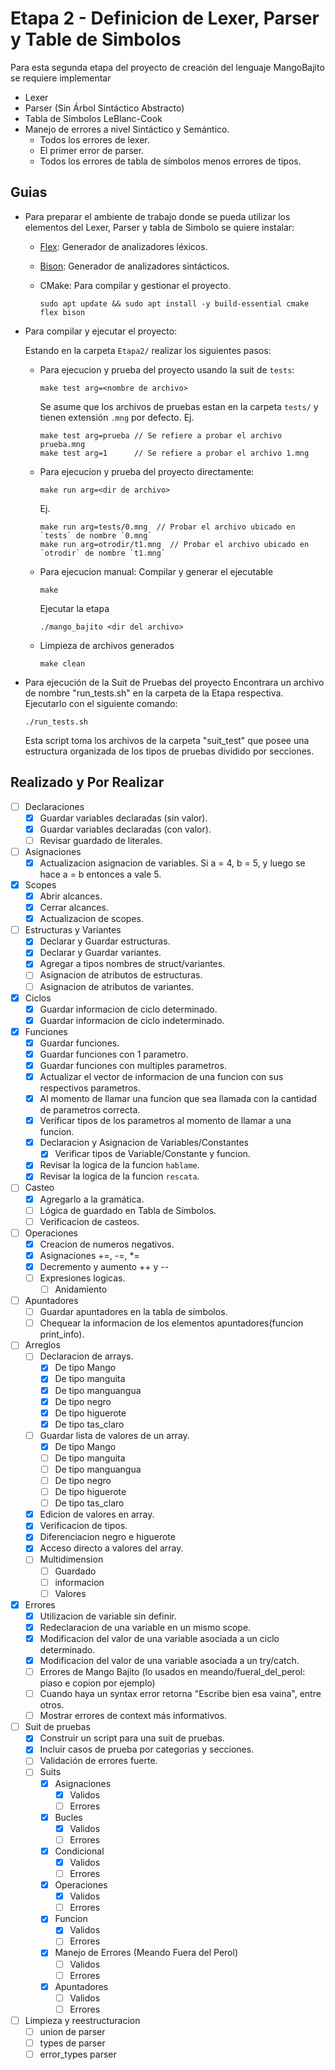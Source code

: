 # Etapa 2 - Definicion de Lexer, Parser y Table de Simbolos

Para esta segunda etapa del proyecto de creación del lenguaje MangoBajito se requiere implementar

- Lexer
- Parser (Sin Árbol Sintáctico Abstracto)
- Tabla de Símbolos LeBlanc-Cook
- Manejo de errores a nivel Sintáctico y Semántico.
	- Todos los errores de lexer.
	- El primer error de parser.
	- Todos los errores de tabla de símbolos menos errores de tipos.

## Guias
- Para preparar el ambiente de trabajo donde se pueda utilizar los elementos del Lexer, Parser y tabla de Simbolo se quiere instalar:
  - [Flex](https://westes.github.io/flex/manual/): Generador de analizadores léxicos.
  - [Bison](https://www.gnu.org/software/bison/manual/): Generador de analizadores sintácticos.
  - CMake: Para compilar y gestionar el proyecto.

	```
	sudo apt update && sudo apt install -y build-essential cmake flex bison
	```

- Para compilar y ejecutar el proyecto:
  
  Estando en la carpeta `Etapa2/` realizar los siguientes pasos:
  - Para ejecucion y prueba del proyecto usando la suit de `tests`:
	```
	make test arg=<nombre de archivo>
	```
	Se asume que los archivos de pruebas estan en la carpeta `tests/` y tienen extensión `.mng` por defecto.
	Ej.
	```
	make test arg=prueba // Se refiere a probar el archivo prueba.mng
	make test arg=1      // Se refiere a probar el archivo 1.mng
	```
  - Para ejecucion y prueba del proyecto directamente:
	```
	make run arg=<dir de archivo>
	```
	Ej.
	```
	make run arg=tests/0.mng  // Probar el archivo ubicado en `tests` de nombre `0.mng`
	make run arg=otrodir/t1.mng  // Probar el archivo ubicado en `otrodir` de nombre `t1.mng`
	```
  - Para ejecucion manual:
	Compilar y generar el ejecutable
	```
	make
	```
	Ejecutar la etapa
	```
	./mango_bajito <dir del archivo>
	```
  - Limpieza de archivos generados
	```
	make clean
	```

- Para ejecución de la Suit de Pruebas del proyecto
	Encontrara un archivo de nombre "run_tests.sh" en la carpeta de la Etapa respectiva. Ejecutarlo con el siguiente comando:

	```
	./run_tests.sh
	```

	Esta script toma los archivos de la carpeta "suit_test" que posee una estructura organizada de los tipos de pruebas dividido por secciones.

## Realizado y Por Realizar
- [ ] Declaraciones
    - [x] Guardar variables declaradas (sin valor).
    - [x] Guardar variables declaradas (con valor).
    - [ ] Revisar guardado de literales.
- [ ] Asignaciones
    - [x] Actualizacion asignacion de variables. Si a = 4, b = 5, y luego se hace a = b entonces a vale 5.
- [x] Scopes
    - [x] Abrir alcances. 
    - [x] Cerrar alcances.
    - [x] Actualizacion de scopes.
- [ ] Estructuras y Variantes
    - [x] Declarar y Guardar estructuras.
    - [x] Declarar y Guardar variantes.
    - [x] Agregar a tipos nombres de struct/variantes.
    - [ ] Asignacion de atributos de estructuras.
    - [ ] Asignacion de atributos de variantes.
- [x] Ciclos
    - [x] Guardar informacion de ciclo determinado.
    - [x] Guardar informacion de ciclo indeterminado.
- [x] Funciones
    - [x] Guardar funciones.
    - [x] Guardar funciones con 1 parametro.
    - [x] Guardar funciones con multiples parametros.
    - [x] Actualizar el vector de informacion de una funcion con sus respectivos parametros.
    - [x] Al momento de llamar una funcion que sea llamada con la cantidad de parametros correcta.
    - [x] Verificar tipos de los parametros al momento de llamar a una funcion.
    - [x] Declaracion y Asignacion de Variables/Constantes
        - [x] Verificar tipos de Variable/Constante y funcion.
    - [x] Revisar la logica de la funcion `hablame`.
    - [x] Revisar la logica de la funcion `rescata`.
- [ ] Casteo
    - [x] Agregarlo a la gramática.
    - [ ] Lógica de guardado en Tabla de Símbolos.
    - [ ] Verificacion de casteos.
- [ ] Operaciones
	- [x] Creacion de numeros negativos.
	- [x] Asignaciones +=, -=, *=
	- [x] Decremento y aumento ++ y --
	- [ ] Expresiones logicas.
    	- [ ] Anidamiento
- [ ] Apuntadores
    - [ ] Guardar apuntadores en la tabla de símbolos.
	- [ ] Chequear la informacion de los elementos apuntadores(funcion print_info).
- [ ] Arreglos
	- [ ] Declaracion de arrays. 
    	- [x] De tipo Mango
    	- [x] De tipo manguita
    	- [x] De tipo manguangua
    	- [x] De tipo negro
    	- [x] De tipo higuerote
    	- [x] De tipo tas_claro
    - [ ] Guardar lista de valores de un array.
    	- [x] De tipo Mango
    	- [ ] De tipo manguita
    	- [ ] De tipo manguangua
    	- [ ] De tipo negro
    	- [ ] De tipo higuerote
    	- [ ] De tipo tas_claro
	- [x] Edicion de valores en array.
	- [x] Verificacion de tipos.
	- [x] Diferenciacion negro e higuerote 
	- [x] Acceso directo a valores del array.
    - [ ] Multidimension
        - [ ] Guardado
        - [ ] informacion
        - [ ] Valores
- [x] Errores
	- [x] Utilizacion de variable sin definir.
	- [x] Redeclaracion de una variable en un mismo scope.
	- [x] Modificacion del valor de una variable asociada a un ciclo determinado.
	- [x] Modificacion del valor de una variable asociada a un try/catch.
	- [ ] Errores de Mango Bajito (lo usados en meando/fueral_del_perol: piaso e copion por ejemplo)
	- [ ] Cuando haya un syntax error retorna "Escribe bien esa vaina", entre otros.
	- [ ] Mostrar errores de context más informativos.
- [ ] Suit de pruebas
    - [x] Construir un script para una suit de pruebas.
    - [x] Incluir casos de prueba por categorias y secciones.
    - [ ] Validación de errores fuerte.
    - [ ] Suits
        - [x] Asignaciones
            - [x] Validos
            - [ ] Errores
        - [x] Bucles
            - [x] Validos
            - [ ] Errores
        - [x] Condicional
            - [x] Validos
            - [ ] Errores
        - [x] Operaciones
            - [x] Validos
            - [ ] Errores
        - [x] Funcion
            - [x] Validos
            - [ ] Errores
        - [x] Manejo de Errores (Meando Fuera del Perol)
            - [ ] Validos
            - [ ] Errores
        - [x] Apuntadores
            - [ ] Validos
            - [ ] Errores
- [ ] Limpieza y reestructuracion
    - [ ] union de parser
    - [ ] types de parser
    - [ ] error_types parser